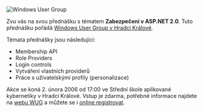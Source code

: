 <!-- dcterms:identifier = aspnetcz#75 -->
<!-- dcterms:title = Pozvánka na přednášku: Zabezpečení v ASP.NET 2.0 -->
<!-- dcterms:abstract = Koná se 2. února 2006 v Hradci Králové, vstup je zdarma. -->
<!-- np9:categoryId = 6 -->
<!-- x4w:category = Akce a události -->
<!-- np9:authorId = 1 -->
<!-- np9:authorEmail = michal.valasek@altairis.cz -->
<!-- dcterms:creator = Michal Altair Valášek -->
<!-- dcterms:created = 2006-01-25T19:44:52.333+01:00 -->
<!-- dcterms:dateAccepted = 2006-01-25T19:44:52.333+01:00 -->

![Windows User Group](/files/20060125-logo-wug.gif) 

Zvu vás na svou přednášku s tématem <strong>Zabezpečení v ASP.NET 2.0</strong>. Tuto přednášku pořádá [Windows User Group v Hradci Králové](http://www.wug.cz/hradeckralove.xtml).

Témata přednášky jsou následující:

*   Membership API
*   Role Providers
*   Login controls
*   Vytváření vlastních providerů
*   Práce s uživatelskými profily (personalizace) 

Akce se koná 2. února 2006 od 17:00 ve Střední škole aplikované kybernetiky v Hradci Králové. Vstup je zdarma, potřebné informace najdete na [webu WUG](http://www.wug.cz/cs/hradeckralove.xtml) a můžete se i [online registrovat](http://wwwapp.wug.cz/Akce/Default.aspx?AID=73).